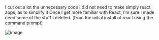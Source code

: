 I cut out a lot the unnecessary code I did not need to make simply react apps, as to simplify it 
Once I get more familiar with React, I'm sure I made need some of the stuff I deleted.
(from the initial install of react using the command prompt)


![image](https://user-images.githubusercontent.com/99769547/168141632-30575ea1-e845-44eb-a4ea-78b87c3fa339.png)
